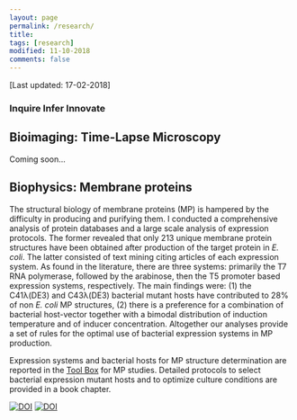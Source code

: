 ```yaml
---
layout: page
permalink: /research/
title: 
tags: [research]
modified: 11-10-2018
comments: false
---
```


[Last updated: 17-02-2018]


### Inquire Infer Innovate

## Bioimaging: Time-Lapse Microscopy

Coming soon... 


## Biophysics: Membrane proteins

The structural biology of membrane proteins (MP) is hampered by the difficulty in producing and purifying them. I conducted a comprehensive analysis of protein databases and a large scale analysis of expression protocols.
The former revealed that only 213 unique membrane protein structures have been obtained after production of the target protein in *E. coli*. The latter consisted of text mining citing articles of each expression system. As found in the literature, there are three systems: primarily the T7 RNA polymerase, followed by the arabinose, then the T5 promoter based expression systems, respectively. 
The main findings were: (1) the C41λ(DE3) and C43λ(DE3) bacterial mutant hosts have contributed to 28% of non *E. coli* MP structures, (2) there is a preference for a combination of bacterial host-vector together with a bimodal distribution of induction temperature and of inducer concentration. 
Altogether our analyses provide a set of rules for the optimal use of bacterial expression systems in MP production.

Expression systems and bacterial hosts for MP structure determination are reported in the [Tool Box](http://www.ibpc.fr/UMR7099/tool_box/methodological_approaches.html) for MP studies. 
Detailed protocols to select bacterial expression mutant hosts and to optimize culture conditions are provided in a book chapter.

[![DOI](//www.ncbi.nlm.nih.gov/corehtml/query/egifs/http:--www.nature.com-images-lo_npg.gif)](http://dx.doi.org/10.1038/srep12097)
[![DOI](https://link.springer.com/static/201801171347-2/sites/link/images/favicon-32x32.png)](https://link.springer.com/chapter/10.1007%2F978-1-4939-0662-8_4)
